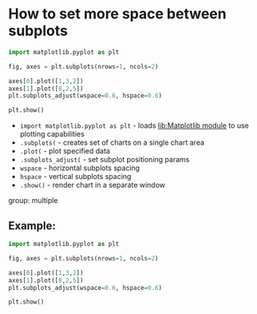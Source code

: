 # How to set more space between subplots

```python
import matplotlib.pyplot as plt

fig, axes = plt.subplots(nrows=1, ncols=2)

axes[0].plot([1,3,2])
axes[1].plot([8,2,5])
plt.subplots_adjust(wspace=0.6, hspace=0.6)

plt.show()
```

- `import matplotlib.pyplot as plt` - loads [lib:Matplotlib module](python-matplotlib/how-to-install-matplotlib-python-lib-in-ubuntu-ubuntuversion) to use plotting capabilities
- `.subplots(` - creates set of charts on a single chart area
- `.plot(` - plot specified data
- `.subplots_adjust(` - set subplot positioning params
- `wspace` - horizontal subplots spacing
- `hspace` - vertical subplots spacing
- `.show()` - render chart in a separate window

group: multiple

## Example: 
```python
import matplotlib.pyplot as plt

fig, axes = plt.subplots(nrows=1, ncols=2)

axes[0].plot([1,3,2])
axes[1].plot([8,2,5])
plt.subplots_adjust(wspace=0.6, hspace=0.6)

plt.show()
```

